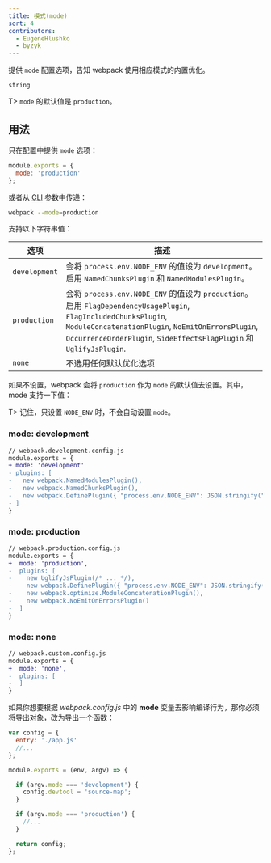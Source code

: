 ```yaml
---
title: 模式(mode)
sort: 4
contributors:
  - EugeneHlushko
  - byzyk
---
```


提供 `mode` 配置选项，告知 webpack 使用相应模式的内置优化。

`string`

T> `mode` 的默认值是 `production`。

## 用法

只在配置中提供 `mode` 选项：

```javascript
module.exports = {
  mode: 'production'
};
```


或者从 [CLI](/api/cli/) 参数中传递：

```bash
webpack --mode=production
```

支持以下字符串值：

选项                | 描述
--------------------- | -----------------------
`development`         | 会将 `process.env.NODE_ENV` 的值设为 `development`。启用 `NamedChunksPlugin` 和 `NamedModulesPlugin`。
`production`          | 会将 `process.env.NODE_ENV` 的值设为 `production`。启用 `FlagDependencyUsagePlugin`, `FlagIncludedChunksPlugin`, `ModuleConcatenationPlugin`, `NoEmitOnErrorsPlugin`, `OccurrenceOrderPlugin`, `SideEffectsFlagPlugin` 和 `UglifyJsPlugin`.
`none`                | 不选用任何默认优化选项

如果不设置，webpack 会将 `production` 作为 `mode` 的默认值去设置。其中，mode 支持一下值：

T> 记住，只设置 `NODE_ENV` 时，不会自动设置 `mode`。


### mode: development


```diff
// webpack.development.config.js
module.exports = {
+ mode: 'development'
- plugins: [
-   new webpack.NamedModulesPlugin(),
-   new webpack.NamedChunksPlugin(),
-   new webpack.DefinePlugin({ "process.env.NODE_ENV": JSON.stringify("development") }),
- ]
}
```


### mode: production


```diff
// webpack.production.config.js
module.exports = {
+  mode: 'production',
-  plugins: [
-    new UglifyJsPlugin(/* ... */),
-    new webpack.DefinePlugin({ "process.env.NODE_ENV": JSON.stringify("production") }),
-    new webpack.optimize.ModuleConcatenationPlugin(),
-    new webpack.NoEmitOnErrorsPlugin()
-  ]
}
```


### mode: none


```diff
// webpack.custom.config.js
module.exports = {
+  mode: 'none',
-  plugins: [
-  ]
}
```

如果你想要根据 *webpack.config.js* 中的 **mode** 变量去影响编译行为，那你必须将导出对象，改为导出一个函数：

```javascript
var config = {
  entry: './app.js'
  //...
};

module.exports = (env, argv) => {

  if (argv.mode === 'development') {
    config.devtool = 'source-map';
  }

  if (argv.mode === 'production') {
    //...
  }

  return config;
};
```
